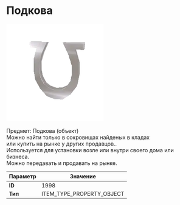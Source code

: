 # Подкова

![Item Image](../img/1998.webp?raw=true)

Предмет: Подкова (объект)<br>Можно найти только в сокровищах найденых в кладах<br>или купить на рынке у других продавцов..<br>Используется для установки возле или внутри своего дома или бизнеса.<br>Можно передавать и продавать на рынке.


| Параметр | Значение |
|----------|----------|
| **ID** | 1998 |
| **Тип** | ITEM_TYPE_PROPERTY_OBJECT |

